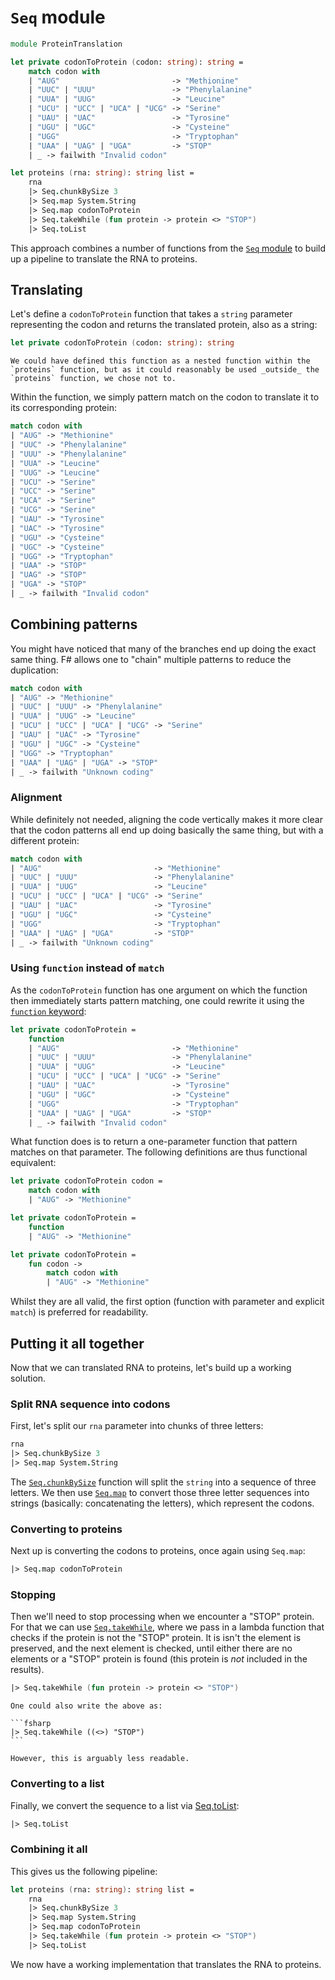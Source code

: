 # `Seq` module

```fsharp
module ProteinTranslation

let private codonToProtein (codon: string): string =
    match codon with
    | "AUG"                         -> "Methionine"
    | "UUC" | "UUU"                 -> "Phenylalanine"
    | "UUA" | "UUG"                 -> "Leucine"
    | "UCU" | "UCC" | "UCA" | "UCG" -> "Serine"
    | "UAU" | "UAC"                 -> "Tyrosine"
    | "UGU" | "UGC"                 -> "Cysteine"
    | "UGG"                         -> "Tryptophan"
    | "UAA" | "UAG" | "UGA"         -> "STOP"
    | _ -> failwith "Invalid codon"

let proteins (rna: string): string list =
    rna
    |> Seq.chunkBySize 3
    |> Seq.map System.String
    |> Seq.map codonToProtein
    |> Seq.takeWhile (fun protein -> protein <> "STOP")
    |> Seq.toList
```

This approach combines a number of functions from the [`Seq` module][seq-module] to build up a pipeline to translate the RNA to proteins.

## Translating

Let's define a `codonToProtein` function that takes a `string` parameter representing the codon and returns the translated protein, also as a string:

```fsharp
let private codonToProtein (codon: string): string
```

~~~~exercism/note
We could have defined this function as a nested function within the `proteins` function, but as it could reasonably be used _outside_ the `proteins` function, we chose not to.
~~~~

Within the function, we simply pattern match on the codon to translate it to its corresponding protein:

```fsharp
match codon with
| "AUG" -> "Methionine"
| "UUC" -> "Phenylalanine"
| "UUU" -> "Phenylalanine"
| "UUA" -> "Leucine"
| "UUG" -> "Leucine"
| "UCU" -> "Serine"
| "UCC" -> "Serine"
| "UCA" -> "Serine"
| "UCG" -> "Serine"
| "UAU" -> "Tyrosine"
| "UAC" -> "Tyrosine"
| "UGU" -> "Cysteine"
| "UGC" -> "Cysteine"
| "UGG" -> "Tryptophan"
| "UAA" -> "STOP"
| "UAG" -> "STOP"
| "UGA" -> "STOP"
| _ -> failwith "Invalid codon"
```

## Combining patterns

You might have noticed that many of the branches end up doing the exact same thing.
F# allows one to "chain" multiple patterns to reduce the duplication:

```fsharp
match codon with
| "AUG" -> "Methionine"
| "UUC" | "UUU" -> "Phenylalanine"
| "UUA" | "UUG" -> "Leucine"
| "UCU" | "UCC" | "UCA" | "UCG" -> "Serine"
| "UAU" | "UAC" -> "Tyrosine"
| "UGU" | "UGC" -> "Cysteine"
| "UGG" -> "Tryptophan"
| "UAA" | "UAG" | "UGA" -> "STOP"
| _ -> failwith "Unknown coding"
```

### Alignment

While definitely not needed, aligning the code vertically makes it more clear that the codon patterns all end up doing basically the same thing, but with a different protein:

```fsharp
match codon with
| "AUG"                         -> "Methionine"
| "UUC" | "UUU"                 -> "Phenylalanine"
| "UUA" | "UUG"                 -> "Leucine"
| "UCU" | "UCC" | "UCA" | "UCG" -> "Serine"
| "UAU" | "UAC"                 -> "Tyrosine"
| "UGU" | "UGC"                 -> "Cysteine"
| "UGG"                         -> "Tryptophan"
| "UAA" | "UAG" | "UGA"         -> "STOP"
| _ -> failwith "Unknown coding"
```

### Using `function` instead of `match`

As the `codonToProtein` function has one argument on which the function then immediately starts pattern matching, one could rewrite it using the [`function` keyword][function-keyword]:

```fsharp
let private codonToProtein =
    function
    | "AUG"                         -> "Methionine"
    | "UUC" | "UUU"                 -> "Phenylalanine"
    | "UUA" | "UUG"                 -> "Leucine"
    | "UCU" | "UCC" | "UCA" | "UCG" -> "Serine"
    | "UAU" | "UAC"                 -> "Tyrosine"
    | "UGU" | "UGC"                 -> "Cysteine"
    | "UGG"                         -> "Tryptophan"
    | "UAA" | "UAG" | "UGA"         -> "STOP"
    | _ -> failwith "Invalid codon"
```

What function does is to return a one-parameter function that pattern matches on that parameter.
The following definitions are thus functional equivalent:

```fsharp
let private codonToProtein codon =
    match codon with
    | "AUG" -> "Methionine"

let private codonToProtein =
    function
    | "AUG" -> "Methionine"

let private codonToProtein =
    fun codon ->
        match codon with
        | "AUG" -> "Methionine"
```

Whilst they are all valid, the first option (function with parameter and explicit `match`) is preferred for readability.

## Putting it all together

Now that we can translated RNA to proteins, let's build up a working solution.

### Split RNA sequence into codons

First, let's split our `rna` parameter into chunks of three letters:

```fsharp
rna
|> Seq.chunkBySize 3
|> Seq.map System.String
```

The [`Seq.chunkBySize`][seq.chunk-by-size] function will split the `string` into a sequence of three letters.
We then use [`Seq.map`][seq.map] to convert those three letter sequences into strings (basically: concatenating the letters), which represent the codons.

### Converting to proteins

Next up is converting the codons to proteins, once again using `Seq.map`:

```fsharp
|> Seq.map codonToProtein
```

### Stopping

Then we'll need to stop processing when we encounter a "STOP" protein.
For that we can use [`Seq.takeWhile`][seq.take-while], where we pass in a lambda function that checks if the protein is not the "STOP" protein.
It is isn't the element is preserved, and the next element is checked, until either there are no elements or a "STOP" protein is found (this protein is _not_ included in the results).

```fsharp
|> Seq.takeWhile (fun protein -> protein <> "STOP")
```

~~~~exercism/note
One could also write the above as:

```fsharp
|> Seq.takeWhile ((<>) "STOP")
```

However, this is arguably less readable.
~~~~

### Converting to a list

Finally, we convert the sequence to a list via [Seq.toList][seq.tolist]:

```fsharp
|> Seq.toList
```

### Combining it all

This gives us the following pipeline:

```fsharp
let proteins (rna: string): string list =
    rna
    |> Seq.chunkBySize 3
    |> Seq.map System.String
    |> Seq.map codonToProtein
    |> Seq.takeWhile (fun protein -> protein <> "STOP")
    |> Seq.toList
```

We now have a working implementation that translates the RNA to proteins.

[function-keyword]: https://learn.microsoft.com/en-us/dotnet/fsharp/language-reference/match-expressions#remarks
[seq.chunk-by-size]: https://fsharp.github.io/fsharp-core-docs/reference/fsharp-collections-seqmodule.html#chunkBySize
[seq.map]: https://fsharp.github.io/fsharp-core-docs/reference/fsharp-collections-seqmodule.html#map
[seq.take-while]: https://fsharp.github.io/fsharp-core-docs/reference/fsharp-collections-seqmodule.html#takeWhile
[seq-module]: https://fsharp.github.io/fsharp-core-docs/reference/fsharp-collections-seqmodule.html
[seq.tolist]: https://fsharp.github.io/fsharp-core-docs/reference/fsharp-collections-seqmodule.html#toList
